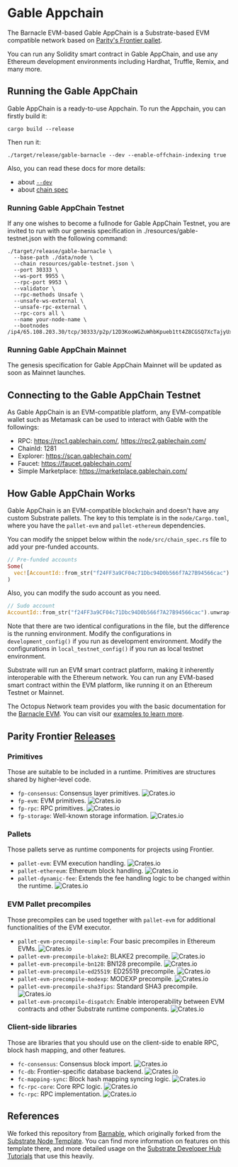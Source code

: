# Gable Appchain

The Barnacle EVM-based Gable AppChain is a Substrate-based EVM compatible network based on [Parity's Frontier pallet](https://github.com/paritytech/frontier).

You can run any Solidity smart contract in Gable AppChain, and use any Ethereum development environments including Hardhat, Truffle, Remix, and many more.

## Running the Gable AppChain

Gable AppChain is a ready-to-use Appchain. To run the Appchain, you can firstly build it:

```
cargo build --release
```

Then run it:

```
./target/release/gable-barnacle --dev --enable-offchain-indexing true
```

Also, you can read these docs for more details:

+ about [`--dev`](https://docs.substrate.io/tutorials/get-started/build-local-blockchain/)
+ about [chain spec](https://docs.substrate.io/build/chain-spec/)

### Running Gable AppChain Testnet

If any one wishes to become a fullnode for Gable AppChain Testnet, you are invited to run with our genesis specification in ./resources/gable-testnet.json with the following command:

```
./target/release/gable-barnacle \
  --base-path ./data/node \
  --chain resources/gable-testnet.json \
  --port 30333 \
  --ws-port 9955 \
  --rpc-port 9953 \
  --validator \
  --rpc-methods Unsafe \
  --unsafe-ws-external \
  --unsafe-rpc-external \
  --rpc-cors all \
  --name your-node-name \
  --bootnodes /ip4/65.108.203.30/tcp/30333/p2p/12D3KooWGZuWhbKpueb1tt4Z8CGSQ7XcTajyUxzzKQiwNYpqzySk
```

### Running Gable AppChain Mainnet
The genesis specification for Gable AppChain Mainnet will be updated as soon as Mainnet launches.

## Connecting to the Gable AppChain Testnet
As Gable AppChain is an EVM-compatible platform, any EVM-compatible wallet such as Metamask can be used to interact with Gable with the followings:
* RPC: https://rpc1.gablechain.com/, https://rpc2.gablechain.com/
* ChainId: 1281
* Explorer: https://scan.gablechain.com/
* Faucet: https://faucet.gablechain.com/
* Simple Marketplace: https://marketplace.gablechain.com/

## How Gable AppChain Works

Gable AppChain is an EVM-compatible blockchain and doesn't have any custom Substrate pallets. The key to this template is in the `node/Cargo.toml`, where you have the `pallet-evm` and `pallet-ethereum` dependencies.

You can modify the snippet below within the `node/src/chain_spec.rs` file to add your pre-funded accounts.

```rust
// Pre-funded accounts
Some(
  vec![AccountId::from_str("f24FF3a9CF04c71Dbc94D0b566f7A27B94566cac").unwrap()],
)
```
Also, you can modify the sudo account as you need.

```rust
// Sudo account
AccountId::from_str("f24FF3a9CF04c71Dbc94D0b566f7A27B94566cac").unwrap(),
```

Note that there are two identical configurations in the file, but the difference is the running environment. Modify the configurations in `development_config()` if you run as development environment. Modify the configurations in `local_testnet_config()` if you run as local testnet environment.

Substrate will run an EVM smart contract platform, making it inherently interoperable with the Ethereum network. You can run any EVM-based smart contract within the EVM platform, like running it on an Ethereum Testnet or Mainnet.

The Octopus Network team provides you with the basic documentation for the [Barnacle EVM](https://docs.oct.network/guides/appchain-evm.html#evm-compatible-appchain). You can visit our [examples to learn more](docs/example/README.md#barnacle-hardhat-project-template).

## Parity Frontier [Releases](https://github.com/paritytech/frontier#releases)

### Primitives

Those are suitable to be included in a runtime. Primitives are structures shared
by higher-level code.

* `fp-consensus`: Consensus layer primitives.
  ![Crates.io](https://img.shields.io/crates/v/fp-consensus)
* `fp-evm`: EVM primitives. ![Crates.io](https://img.shields.io/crates/v/fp-evm)
* `fp-rpc`: RPC primitives. ![Crates.io](https://img.shields.io/crates/v/fp-rpc)
* `fp-storage`: Well-known storage information.
  ![Crates.io](https://img.shields.io/crates/v/fp-storage)

### Pallets

Those pallets serve as runtime components for projects using Frontier.

* `pallet-evm`: EVM execution handling.
  ![Crates.io](https://img.shields.io/crates/v/pallet-evm)
* `pallet-ethereum`: Ethereum block handling.
  ![Crates.io](https://img.shields.io/crates/v/pallet-ethereum)
* `pallet-dynamic-fee`: Extends the fee handling logic to be changed
  within the runtime.
  ![Crates.io](https://img.shields.io/crates/v/pallet-dynamic-fee)

### EVM Pallet precompiles

Those precompiles can be used together with `pallet-evm` for additional
functionalities of the EVM executor.

* `pallet-evm-precompile-simple`: Four basic precompiles in Ethereum EVMs.
  ![Crates.io](https://img.shields.io/crates/v/pallet-evm-precompile-simple)
* `pallet-evm-precompile-blake2`: BLAKE2 precompile.
  ![Crates.io](https://img.shields.io/crates/v/pallet-evm-precompile-blake2)
* `pallet-evm-precompile-bn128`: BN128 precompile.
  ![Crates.io](https://img.shields.io/crates/v/pallet-evm-precompile-bn128)
* `pallet-evm-precompile-ed25519`: ED25519 precompile.
  ![Crates.io](https://img.shields.io/crates/v/pallet-evm-precompile-ed25519)
* `pallet-evm-precompile-modexp`: MODEXP precompile.
  ![Crates.io](https://img.shields.io/crates/v/pallet-evm-precompile-modexp)
* `pallet-evm-precompile-sha3fips`: Standard SHA3 precompile.
  ![Crates.io](https://img.shields.io/crates/v/pallet-evm-precompile-sha3fips)
* `pallet-evm-precompile-dispatch`: Enable interoperability between EVM
  contracts and other Substrate runtime components.
  ![Crates.io](https://img.shields.io/crates/v/pallet-evm-precompile-dispatch)

### Client-side libraries

Those are libraries that you should use on the client-side to enable RPC, block hash
mapping, and other features.

* `fc-consensus`: Consensus block import.
  ![Crates.io](https://img.shields.io/crates/v/fc-consensus)
* `fc-db`: Frontier-specific database backend.
  ![Crates.io](https://img.shields.io/crates/v/fc-db)
* `fc-mapping-sync`: Block hash mapping syncing logic.
  ![Crates.io](https://img.shields.io/crates/v/fc-mapping-sync)
* `fc-rpc-core`: Core RPC logic.
  ![Crates.io](https://img.shields.io/crates/v/fc-rpc-core)
* `fc-rpc`: RPC implementation.
  ![Crates.io](https://img.shields.io/crates/v/fc-rpc)

## References

We forked this repository from [Barnable](https://github.com/octopus-network/barnacle), which originally forked from the
[Substrate Node Template](https://github.com/substrate-developer-hub/substrate-node-template). You
can find more information on features on this template there, and more detailed usage on the
[Substrate Developer Hub Tutorials](https://docs.substrate.io/tutorials/v3/) that use this heavily.
